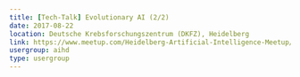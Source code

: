 ```yaml
---
title: [Tech-Talk] Evolutionary AI (2/2)
date: 2017-08-22
location: Deutsche Krebsforschungszentrum (DKFZ), Heidelberg
link: https://www.meetup.com/Heidelberg-Artificial-Intelligence-Meetup/events/242350539/
usergroup: aihd
type: usergroup
---
```

